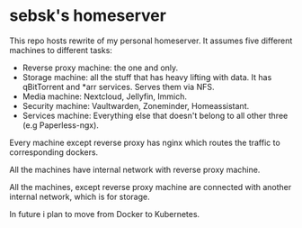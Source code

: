 # sebsk's homeserver

This repo hosts rewrite of my personal homeserver. It assumes five different machines to different tasks:

- Reverse proxy machine: the one and only.
- Storage machine: all the stuff that has heavy lifting with data. It has qBitTorrent and *arr services. Serves them via NFS.
- Media machine: Nextcloud, Jellyfin, Immich.
- Security machine: Vaultwarden, Zoneminder, Homeassistant.
- Services machine: Everything else that doesn't belong to all other three (e.g Paperless-ngx).

Every machine except reverse proxy has nginx which routes the traffic to corresponding dockers.

All the machines have internal network with reverse proxy machine.

All the machines, except reverse proxy machine are connected with another internal network, which is for storage.

In future i plan to move from Docker to Kubernetes.
